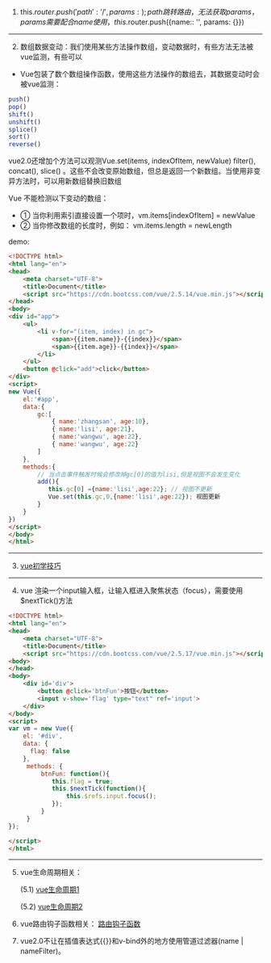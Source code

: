 1. this.$router.push({'path': '/', params: {}}); path 跳转路由，无法获取params，params需要配合name使用，this.$router.push({name:: '', params: {}})

---
2. 数组数据变动：我们使用某些方法操作数组，变动数据时，有些方法无法被vue监测，有些可以
- Vue包装了数个数组操作函数，使用这些方法操作的数组去，其数据变动时会被vue监测：
```js
push()
pop()
shift()
unshift()
splice()
sort()
reverse()
```
vue2.0还增加个方法可以观测Vue.set(items, indexOfItem, newValue)
filter(), concat(), slice() 。这些不会改变原始数组，但总是返回一个新数组。当使用非变异方法时，可以用新数组替换旧数组

Vue 不能检测以下变动的数组：
- ① 当你利用索引直接设置一个项时，vm.items[indexOfItem] = newValue
- ② 当你修改数组的长度时，例如： vm.items.length = newLength

demo:
```html
<!DOCTYPE html>
<html lang="en">
<head>
    <meta charset="UTF-8">
    <title>Document</title>
    <script src="https://cdn.bootcss.com/vue/2.5.14/vue.min.js"></script>
</head>
<body>
<div id="app">
    <ul>
        <li v-for="(item, index) in gc">
            <span>{{item.name}}-{{index}}</span>
            <span>{{item.age}}-{{index}}</span>
        </li>
    </ul>
    <button @click="add">click</button>
</div>
<script>
new Vue({
    el:'#app',
    data:{
        gc:[
            { name:'zhangsan', age:10},
            { name:'lisi', age:21},
            { name:'wangwu', age:22},
            { name:'wangwu', age:22}
        ]
    },
    methods:{
        // 当点击事件触发时候会修改掉gc[0]的值为lisi,但是视图不会发生变化
        add(){
           this.gc[0] ={name:'lisi',age:22}; // 视图不更新
           Vue.set(this.gc,0,{name:'lisi',age:22}); 视图更新
        }
    }
})
</script> 
</body>
</html>
```

---
3. [vue初学技巧](https://www.vue-js.com/topic/5bcd6a9b6005a79b02838995)

---
4. vue 渲染一个input输入框，让输入框进入聚焦状态（focus），需要使用$nextTick()方法
```html
<!DOCTYPE html>
<html lang="en">
<head>
    <meta charset="UTF-8">
    <title>Document</title>
    <script src="https://cdn.bootcss.com/vue/2.5.17/vue.min.js"></script>
<body>
</head>
<body>
    <div id='div'>
        <button @click='btnFun'>按钮</button>
        <input v-show='flag' type="text" ref='input'>
    </div>
</body>
<script>
var vm = new Vue({
    el: '#div',
    data: {
      flag: false
    },
     methods: {
         btnFun: function(){
            this.flag = true;
            this.$nextTick(function(){
                this.$refs.input.focus();
            });
         }
     }
});

</script>
</html>
```

---

5. vue生命周期相关：

    (5.1) [vue生命周期1](https://juejin.im/post/5afd7eb16fb9a07ac5605bb3)
    
    (5.2) [vue生命周期2](https://juejin.im/entry/5aee8fbb518825671952308c)
6. vue路由钩子函数相关：
[路由钩子函数](https://juejin.im/post/5b41bdef6fb9a04fe63765f1)

7. vue2.0不让在插值表达式{{}}和v-bind外的地方使用管道过滤器(name | nameFilter)。

